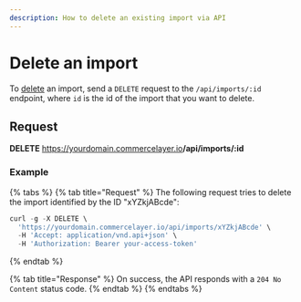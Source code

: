 ```yaml
---
description: How to delete an existing import via API
---
```


# Delete an import

To <a href="https://docs.commercelayer.io/developers/deleting-resources" target="_blank">delete</a> an import, send a `DELETE` request to the `/api/imports/:id` endpoint, where `id` is the id of the import that you want to delete.

## Request

**DELETE** https://yourdomain.commercelayer.io<b>/api/imports/:id</b>

### Example

{% tabs %}
{% tab title="Request" %}
The following request tries to delete the import identified by the ID "xYZkjABcde":

```javascript
curl -g -X DELETE \
  'https://yourdomain.commercelayer.io/api/imports/xYZkjABcde' \
  -H 'Accept: application/vnd.api+json' \
  -H 'Authorization: Bearer your-access-token'
```
{% endtab %}

{% tab title="Response" %}
On success, the API responds with a `204 No Content` status code.
{% endtab %}
{% endtabs %}

